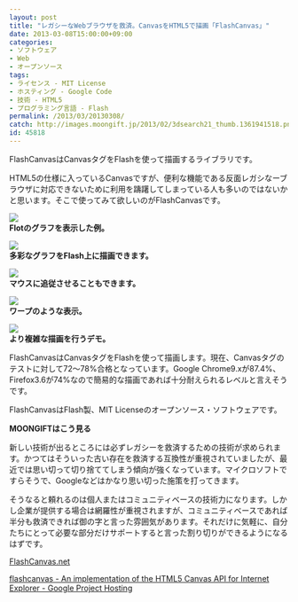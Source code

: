 ```yaml
---
layout: post
title: "レガシーなWebブラウザを救済。CanvasをHTML5で描画「FlashCanvas」"
date: 2013-03-08T15:00:00+09:00
categories:
- ソフトウェア
- Web
- オープンソース
tags: 
- ライセンス - MIT License
- ホスティング - Google Code
- 技術 - HTML5
- プログラミング言語 - Flash
permalink: /2013/03/20130308/
catch: http://images.moongift.jp/2013/02/3dsearch21_thumb.1361941518.png
id: 45818
---
```

FlashCanvasはCanvasタグをFlashを使って描画するライブラリです。

  
  

HTML5の仕様に入っているCanvasですが、便利な機能である反面レガシなーブラウザに対応できないために利用を躊躇してしまっている人も多いのではないかと思います。そこで使ってみて欲しいのがFlashCanvasです。

  

[![](http://images.moongift.jp/2013/02/3dsearch19_thumb.1361941512.png)](http://images.moongift.jp/2013/02/3dsearch19.1361941512.png)  
**Flotのグラフを表示した例。**

  

[![](http://images.moongift.jp/2013/02/3dsearch20_thumb.1361941515.png)](http://images.moongift.jp/2013/02/3dsearch20.1361941515.png)  
**多彩なグラフをFlash上に描画できます。**

  

[![](http://images.moongift.jp/2013/02/3dsearch21_thumb.1361941518.png)](http://images.moongift.jp/2013/02/3dsearch21.1361941518.png)  
**マウスに追従させることもできます。**

  

[![](http://images.moongift.jp/2013/02/3dsearch22_thumb.1361941520.png)](http://images.moongift.jp/2013/02/3dsearch22.1361941520.png)  
**ワープのような表示。**

  

[![](http://images.moongift.jp/2013/02/3dsearch23_thumb.1361941523.png)](http://images.moongift.jp/2013/02/3dsearch23.1361941523.png)  
**より複雑な描画を行うデモ。**

  

FlashCanvasはCanvasタグをFlashを使って描画します。現在、Canvasタグのテストに対して72〜78%合格となっています。Google Chrome9.xが87.4%、Firefox3.6が74%なので簡易的な描画であれば十分耐えられるレベルと言えそうです。

  

FlashCanvasはFlash製、MIT Licenseのオープンソース・ソフトウェアです。

  
  
  

**MOONGIFTはこう見る**

  

新しい技術が出るところには必ずレガシーを救済するための技術が求められます。かつてはそういった古い存在を救済する互換性が重視されていましたが、最近では思い切って切り捨ててしまう傾向が強くなっています。マイクロソフトですらそうで、Googleなどはかなり思い切った施策を打ってきます。

  

そうなると頼れるのは個人またはコミュニティベースの技術力になります。しかし企業が提供する場合は網羅性が重視されますが、コミュニティベースであれば半分も救済できれば御の字と言った雰囲気があります。それだけに気軽に、自分たちにとって必要な部分だけサポートすると言った割り切りができるようになるはずです。

  

[FlashCanvas.net](http://flashcanvas.net/)

  
  

[flashcanvas - An implementation of the HTML5 Canvas API for Internet Explorer - Google Project Hosting](https://code.google.com/p/flashcanvas/)

